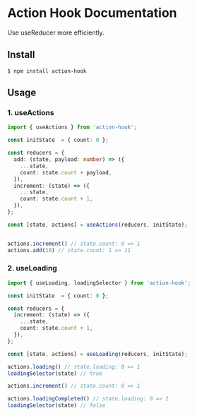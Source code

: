 # Action Hook Documentation

Use useReducer more efficiently.

## Install

```shell
$ npm install action-hook
```

## Usage

### 1. useActions

```typescript
import { useActions } from 'action-hook';

const initState  = { count: 0 };

const reducers = {
  add: (state, payload: number) => ({
    ...state,
    count: state.count + payload,
  }),
  increment: (state) => ({
    ...state,
    count: state.count + 1,
  }),
};

const [state, actions] = useActions(reducers, initState);


actions.increment() // state.count: 0 => 1
actions.add(10) // state.count: 1 => 11

```

### 2. useLoading

```typescript
import { useLoading, loadingSelector } from 'action-hook';

const initState  = { count: 0 };

const reducers = {
  increment: (state) => ({
    ...state,
    count: state.count + 1,
  }),
};

const [state, actions] = useLoading(reducers, initState);

actions.loading() // state.loading: 0 => 1
loadingSelector(state) // true

actions.increment() // state.count: 0 => 1

actions.loadingCompleted() // state.loading: 0 => 1
loadingSelector(state) // false

```
